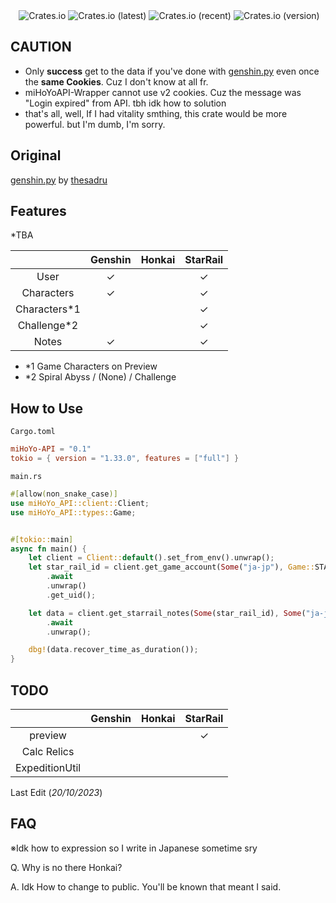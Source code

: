 <div align="center">
    <img src="https://i.imgur.com/pYG0dpf.png" alt="">
    <img alt="Crates.io" src="https://img.shields.io/crates/d/miHoYo-API">
    <img alt="Crates.io (latest)" src="https://img.shields.io/crates/dv/miHoYo-API">
    <img alt="Crates.io (recent)" src="https://img.shields.io/crates/dr/miHoYo-API">
    <img alt="Crates.io (version)" src="https://img.shields.io/crates/dv/miHoYo-API/0.1.7">
    <br>
</div>


## CAUTION

- Only **success** get to the data if you've done with [genshin.py](https://github.com/thesadru/genshin.py) even once the __same Cookies__. Cuz I don't know at all fr.
- miHoYoAPI-Wrapper cannot use v2 cookies. Cuz the message was "Login expired" from API. tbh idk how to solution 
- that's all, well, If I had vitality smthing, this crate would be more powerful. but I'm dumb, I'm sorry. 


## Original

[genshin.py](https://github.com/thesadru/genshin.py) by [thesadru](https://github.com/thesadru)

 
## Features

*TBA

|              | Genshin | Honkai | StarRail |
|:------------:|:-------:|:------:|:--------:| 
|     User     |    ✓    |        |    ✓     |
|  Characters  |    ✓    |        |    ✓     |
| Characters*1 |         |        |    ✓     |
| Challenge*2  |         |        |    ✓     |
|    Notes     |    ✓    |        |    ✓     |

- *1 Game Characters on Preview
- *2 Spiral Abyss / (None) / Challenge


## How to Use

``Cargo.toml``
```toml
miHoYo-API = "0.1"
tokio = { version = "1.33.0", features = ["full"] }
```

``main.rs``
```rust
#[allow(non_snake_case)]
use miHoYo_API::client::Client;
use miHoYo_API::types::Game;


#[tokio::main]
async fn main() {
    let client = Client::default().set_from_env().unwrap();
    let star_rail_id = client.get_game_account(Some("ja-jp"), Game::STARRAIL)
        .await
        .unwrap()
        .get_uid();

    let data = client.get_starrail_notes(Some(star_rail_id), Some("ja-jp"))
        .await
        .unwrap();

    dbg!(data.recover_time_as_duration());
}
```


## TODO

|                | Genshin | Honkai | StarRail |
|:--------------:|:-------:|:------:|:--------:| 
|    preview     |         |        |    ✓     |
|  Calc Relics   |         |        |          |
| ExpeditionUtil |         |        |          |


Last Edit (_20/10/2023_)


## 


## FAQ

※Idk how to expression so I write in Japanese sometime sry

Q. Why is no there Honkai?

A. Idk How to change to public. You'll be known that meant I said.

